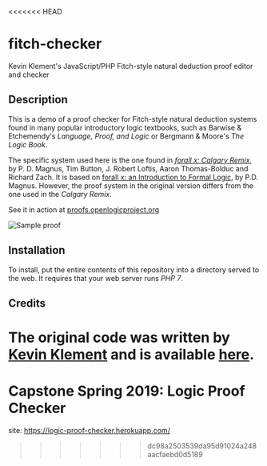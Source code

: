 <<<<<<< HEAD
# fitch-checker

Kevin Klement's JavaScript/PHP Fitch-style natural deduction proof editor and checker

## Description

This is a demo of a proof checker for Fitch-style natural deduction
systems found in many popular introductory logic textbooks, such as Barwise &
Etchemendy's _Language, Proof, and Logic_ or Bergmann & Moore's _The
Logic Book_.

The specific system used here is the one found in _[forall x: Calgary
Remix](http://forallx.openlogicproject.org/)_, by P. D. Magnus, Tim
Button, J. Robert Loftis, Aaron Thomas-Bolduc and Richard Zach.  It is
based on [forall x: an Introduction to Formal
Logic](https://www.fecundity.com/logic/), by P.D. Magnus. However,
the proof system in the original version differs from the one used in
the _Calgary Remix_.

See it in action at
[proofs.openlogicproject.org](http://proofs.openlogicproject.org/)

![Sample
 proof](https://raw.githubusercontent.com/OpenLogicProject/fitch-checker/master/fitch-checker.png)

## Installation

To install, put the entire contents of this repository into a
directory served to the web. It requires that your web server runs
*PHP 7*.

## Credits

The original code was written by [Kevin
Klement](https://people.umass.edu/klement/) and is available
[here](https://the21stcenturymonads.net/forallx/).
=======
# Capstone Spring 2019: Logic Proof Checker

site: https://logic-proof-checker.herokuapp.com/
>>>>>>> dc98a2503539da95d91024a248aacfaebd0d5189
